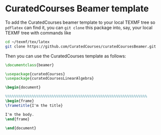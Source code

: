 # CuratedCourses Beamer template

To add the CuratedCourses beamer template to your local TEXMF tree so `pdflatex` can find it, you can `git clone` this package into, say, your local TEXMF tree with commands like
```bash
cd ~/texmf/tex/latex
git clone https://github.com/CuratedCourses/curatedCoursesBeamer.git
```

Then you can use the CuratedCourses template as follows:

```latex
\documentclass{beamer}

\usepackage{curatedCourses}
\usepackage{curatedCoursesLinearAlgebra}

\begin{document}

%%%%%%%%%%%%%%%%%%%%%%%%%%%%%%%%%%%%%%%%%%%%%%%%%%%%%%%%%%%%%%%%
\begin{frame}
\frametitle{I'm the title}

I'm the body.
\end{frame}

\end{document}
```
